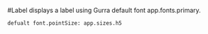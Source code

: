 #Label displays a label using Gurra default font app.fonts.primary.

    defualt font.pointSize: app.sizes.h5

